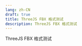 ```yaml
---
lang: zh-CN
draft: true
title: ThreeJS FBX 格式测试
description: ThreeJS FBX 格式测试
---
```


ThreeJS FBX 格式测试

<!-- more -->

<three-js-load-fbx />
